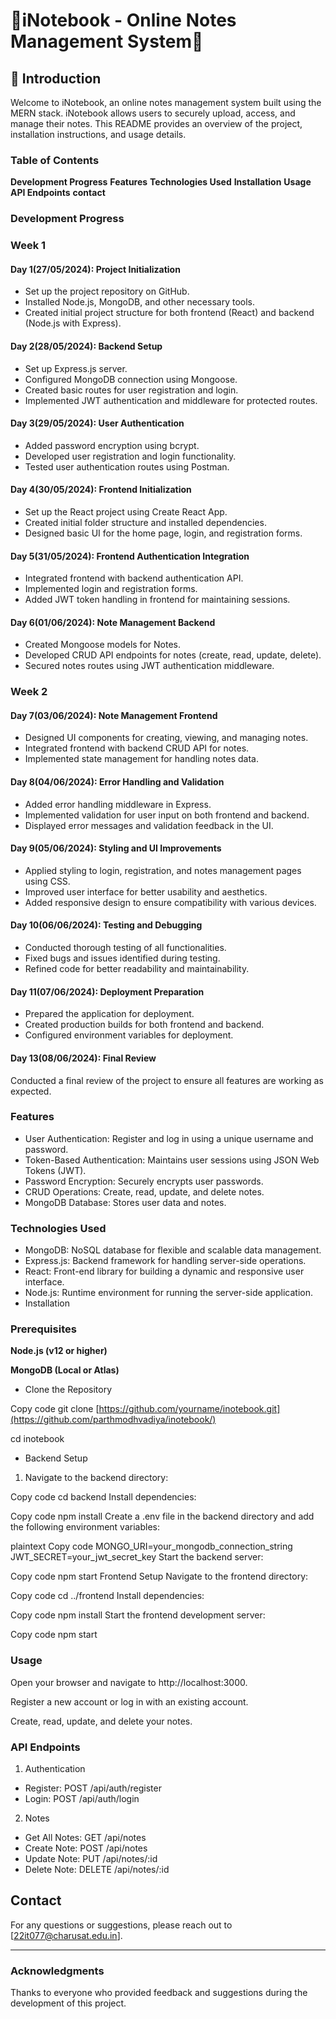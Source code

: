 # 🌟iNotebook - Online Notes Management System🌟

## 🚀 Introduction

Welcome to iNotebook, an online notes management system built using the MERN stack. iNotebook allows users to securely upload, access, and manage their notes. This README provides an overview of the project, installation instructions, and usage details.

### Table of Contents
**Development Progress**
**Features**
**Technologies Used**
**Installation**
**Usage**
**API Endpoints**
**contact**

### Development Progress
### Week 1
#### Day 1(27/05/2024): Project Initialization
 - Set up the project repository on GitHub.
 - Installed Node.js, MongoDB, and other necessary tools.
 - Created initial project structure for both frontend (React) and backend (Node.js with Express).

#### Day 2(28/05/2024): Backend Setup
 - Set up Express.js server.
 - Configured MongoDB connection using Mongoose.
 - Created basic routes for user registration and login.
 - Implemented JWT authentication and middleware for protected routes.

#### Day 3(29/05/2024): User Authentication
 - Added password encryption using bcrypt.
 - Developed user registration and login functionality.
 - Tested user authentication routes using Postman.

#### Day 4(30/05/2024): Frontend Initialization
 - Set up the React project using Create React App.
 - Created initial folder structure and installed dependencies.
 - Designed basic UI for the home page, login, and registration forms.

#### Day 5(31/05/2024): Frontend Authentication Integration
 - Integrated frontend with backend authentication API.
 - Implemented login and registration forms.
 - Added JWT token handling in frontend for maintaining sessions.

#### Day 6(01/06/2024): Note Management Backend
 - Created Mongoose models for Notes.
 - Developed CRUD API endpoints for notes (create, read, update, delete).
 - Secured notes routes using JWT authentication middleware.

### Week 2

#### Day 7(03/06/2024): Note Management Frontend
 - Designed UI components for creating, viewing, and managing notes.
 - Integrated frontend with backend CRUD API for notes.
 - Implemented state management for handling notes data.


#### Day 8(04/06/2024): Error Handling and Validation
 - Added error handling middleware in Express.
 - Implemented validation for user input on both frontend and backend.
 - Displayed error messages and validation feedback in the UI.

#### Day 9(05/06/2024): Styling and UI Improvements
 - Applied styling to login, registration, and notes management pages using CSS.
 - Improved user interface for better usability and aesthetics.
 - Added responsive design to ensure compatibility with various devices.

#### Day 10(06/06/2024): Testing and Debugging
 - Conducted thorough testing of all functionalities.
 - Fixed bugs and issues identified during testing.
 - Refined code for better readability and maintainability.

#### Day 11(07/06/2024): Deployment Preparation
 - Prepared the application for deployment.
 - Created production builds for both frontend and backend.
 - Configured environment variables for deployment.

#### Day 13(08/06/2024): Final Review 
Conducted a final review of the project to ensure all features are working as expected.



### Features
 - User Authentication: Register and log in using a unique username and password.
 - Token-Based Authentication: Maintains user sessions using JSON Web Tokens (JWT).
 - Password Encryption: Securely encrypts user passwords.
 - CRUD Operations: Create, read, update, and delete notes.
 - MongoDB Database: Stores user data and notes.

### Technologies Used
 - MongoDB: NoSQL database for flexible and scalable data management.
 - Express.js: Backend framework for handling server-side operations.
 - React: Front-end library for building a dynamic and responsive user interface.
 - Node.js: Runtime environment for running the server-side application.
 - Installation
   
### Prerequisites
**Node.js (v12 or higher)**

**MongoDB (Local or Atlas)**

 - Clone the Repository

Copy code
git clone [https://github.com/yourname/inotebook.git](https://github.com/parthmodhvadiya/inotebook/)

cd inotebook

 - Backend Setup

 1. Navigate to the backend directory:

Copy code
cd backend
Install dependencies:

Copy code
npm install
Create a .env file in the backend directory and add the following environment variables:

plaintext
Copy code
MONGO_URI=your_mongodb_connection_string
JWT_SECRET=your_jwt_secret_key
Start the backend server:

Copy code
npm start
Frontend Setup
Navigate to the frontend directory:

Copy code
cd ../frontend
Install dependencies:

Copy code
npm install
Start the frontend development server:

Copy code
npm start

### Usage
Open your browser and navigate to http://localhost:3000.

Register a new account or log in with an existing account.

Create, read, update, and delete your notes.

### API Endpoints

1. Authentication

 - Register: POST /api/auth/register
 - Login: POST /api/auth/login

2. Notes

 - Get All Notes: GET /api/notes
 - Create Note: POST /api/notes
 - Update Note: PUT /api/notes/:id
 - Delete Note: DELETE /api/notes/:id


## Contact
For any questions or suggestions, please reach out to [22it077@charusat.edu.in].

---

### Acknowledgments

Thanks to everyone who provided feedback and suggestions during the development of this project.
